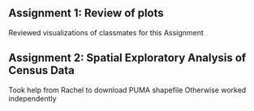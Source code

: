 ## Assignment 1: Review of plots
Reviewed visualizations of classmates for this Assignment 

## Assignment 2: Spatial Exploratory Analysis of Census Data
Took help from Rachel to download PUMA shapefile
Otherwise worked independently
